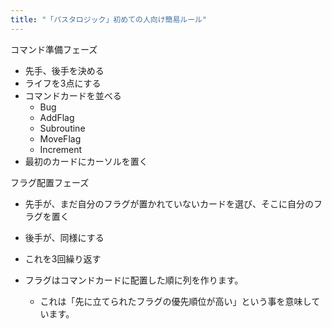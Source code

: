 ```yaml
---
title: "「パスタロジック」初めての人向け簡易ルール"
---
```


コマンド準備フェーズ
- 先手、後手を決める
- ライフを3点にする
- コマンドカードを並べる
    - Bug
    - AddFlag
    - Subroutine
    - MoveFlag
    - Increment
- 最初のカードにカーソルを置く

フラグ配置フェーズ
- 先手が、まだ自分のフラグが置かれていないカードを選び、そこに自分のフラグを置く
- 後手が、同様にする
- これを3回繰り返す

- フラグはコマンドカードに配置した順に列を作ります。
    - これは「先に立てられたフラグの優先順位が高い」という事を意味しています。

